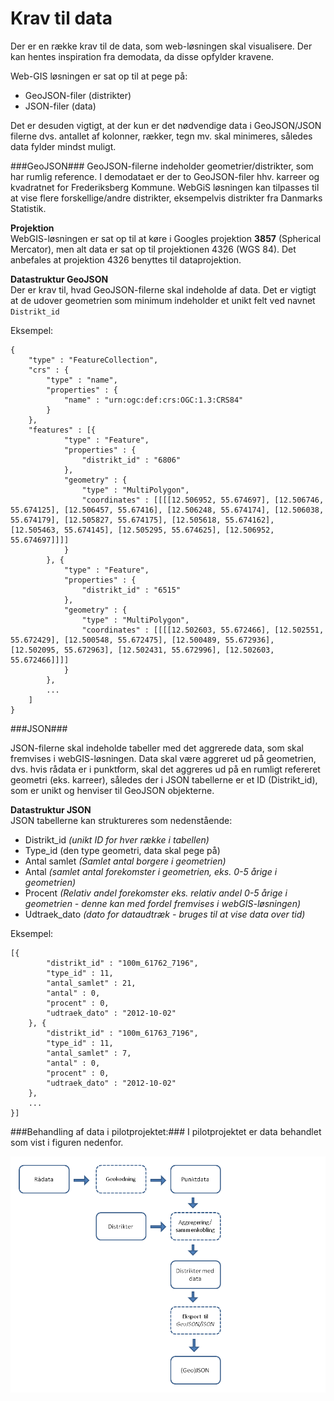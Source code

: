 Krav til data
========
Der er en række krav til de data, som web-løsningen skal visualisere. Der kan hentes inspiration fra demodata, da disse opfylder kravene.

Web-GIS løsningen er sat op til at pege på:

- GeoJSON-filer (distrikter)
- JSON-filer (data)

Det er desuden vigtigt, at der kun er det nødvendige data i GeoJSON/JSON filerne dvs. antallet af kolonner, rækker, tegn mv. skal minimeres, således data fylder mindst muligt.

###GeoJSON###
GeoJSON-filerne indeholder geometrier/distrikter, som har rumlig reference. I demodataet er der to GeoJSON-filer hhv. karreer og kvadratnet for Frederiksberg Kommune. WebGiS løsningen kan tilpasses til at vise flere forskellige/andre distrikter, eksempelvis distrikter fra Danmarks Statistik.

**Projektion**<br>
WebGIS-løsningen er sat op til at køre i Googles projektion **3857** (Spherical Mercator), men alt data er sat op til projektionen 4326 (WGS 84). Det anbefales at projektion 4326 benyttes til dataprojektion.

**Datastruktur GeoJSON**<br>
Der er krav til, hvad GeoJSON-filerne skal indeholde af data. Det er vigtigt at de udover geometrien som minimum indeholder et unikt felt ved navnet ```Distrikt_id```

Eksempel:

    {
        "type" : "FeatureCollection",
        "crs" : {
            "type" : "name",
            "properties" : {
                "name" : "urn:ogc:def:crs:OGC:1.3:CRS84"
            }
        },
        "features" : [{
                "type" : "Feature",
                "properties" : {
                    "distrikt_id" : "6806"
                },
                "geometry" : {
                    "type" : "MultiPolygon",
                    "coordinates" : [[[[12.506952, 55.674697], [12.506746, 55.674125], [12.506457, 55.67416], [12.506248, 55.674174], [12.506038, 55.674179], [12.505827, 55.674175], [12.505618, 55.674162], [12.505463, 55.674145], [12.505295, 55.674625], [12.506952, 55.674697]]]]
                }
            }, {
                "type" : "Feature",
                "properties" : {
                    "distrikt_id" : "6515"
                },
                "geometry" : {
                    "type" : "MultiPolygon",
                    "coordinates" : [[[[12.502603, 55.672466], [12.502551, 55.672429], [12.500548, 55.672475], [12.500489, 55.672936], [12.502095, 55.672963], [12.502431, 55.672996], [12.502603, 55.672466]]]]
                }
            }, 
            ...
        ]
    }


###JSON###

JSON-filerne skal indeholde tabeller med det aggrerede data, som skal fremvises i webGIS-løsningen. Data skal være aggreret ud på geometrien, dvs. hvis rådata er i punktform, skal det aggreres ud på en rumligt refereret geometri (eks. karreer), således der i JSON tabellerne er et ID (Distrikt_id), som er unikt og henviser til GeoJSON objekterne.

**Datastruktur JSON**<br>
JSON tabellerne kan struktureres som nedenstående:

- Distrikt_id *(unikt ID for hver række i tabellen)*
- Type_id (den type geometri, data skal pege på)
- Antal samlet *(Samlet antal borgere i geometrien)*
- Antal *(samlet antal forekomster i geometrien, eks. 0-5 årige i geometrien)*
- Procent *(Relativ andel forekomster eks. relativ andel 0-5 årige i geometrien - denne kan med fordel fremvises i webGIS-løsningen)*
- Udtraek_dato *(dato for dataudtræk - bruges til at vise data over tid)*

Eksempel:

    [{
            "distrikt_id" : "100m_61762_7196",
            "type_id" : 11,
            "antal_samlet" : 21,
            "antal" : 0,
            "procent" : 0,
            "udtraek_dato" : "2012-10-02"
        }, {
            "distrikt_id" : "100m_61763_7196",
            "type_id" : 11,
            "antal_samlet" : 7,
            "antal" : 0,
            "procent" : 0,
            "udtraek_dato" : "2012-10-02"
        }, 
        ...
    }]

###Behandling af data i pilotprojektet:###
I pilotprojektet er data behandlet som vist i figuren nedenfor. 

![](screendumps/workflow_GIS.png)